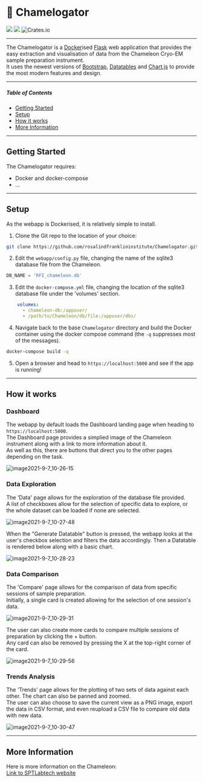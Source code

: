 # :lizard: Chamelogator
![](https://img.shields.io/badge/python-v3.9-blue) ![](https://img.shields.io/badge/platform-linux--64-lightgrey) ![Crates.io](https://img.shields.io/crates/l/ap)
___
The Chamelogator is a [Docker](https://www.docker.com/)ised [Flask](https://flask.palletsprojects.com/en/2.0.x/) web application that provides the easy extraction and visualisation of data from the Chameleon Cryo-EM sample preparation instrument.  
It uses the newest versions of [Bootstrap](https://getbootstrap.com/), [Datatables](https://datatables.net/) and [Chart.js](https://www.chartjs.org/) to provide the most modern features and design.
___
##### Table of Contents  
- [Getting Started](#getting-started)  
- [Setup](#setup)
- [How it works](#how-it-works)
- [More Information](#more-information)
___
## Getting Started
The Chamelogator requires:
- Docker and docker-compose
- ...
___
## Setup  
As the webapp is Dockerised, it is relatively simple to install.

1) Clone the Git repo to the location of your choice:  
```bash
git clone https://github.com/rosalindfranklininstitute/Chamelogator.git
```
2) Edit the `webapp/config.py` file, changing the name of the sqlite3 database file from the Chameleon.
```python
DB_NAME = 'RFI_chameleon.db'
```

3) Edit the `docker-compose.yml` file, changing the location of the sqlite3 database file under the 'volumes' section.
```yaml
    volumes:
      - chameleon-db:/appuser/
      - /path/to/Chameleon/db/file:/appuser/dbs/
```

4) Navigate back to the base `Chamelogator` directory and build the Docker container using the docker compose command (the `-q` suppresses most of the messages).
```bash
docker-compose build -q
```

5) Open a browser and head to `https://localhost:5000` and see if the app is running!

___

## How it works
### Dashboard
The webapp by default loads the Dashboard landing page when heading to `https://localhost:5000`.  
The Dashboard page provides a simplied image of the Chameleon instrument along with a link to more information about it.  
As well as this, there are buttons that direct you to the other pages depending on the task.  

![image2021-9-7_10-26-15](https://user-images.githubusercontent.com/42144984/132494721-7e850234-c98b-4ec0-af6b-a8b51260c208.png)

### Data Exploration
The 'Data' page allows for the exploration of the database file provided.  
A list of checkboxes allow for the selection of specific data to explore, or the whole dataset can be loaded if none are selected.

![image2021-9-7_10-27-48](https://user-images.githubusercontent.com/42144984/132495988-9a6d3e6b-bcc1-4617-9001-f05037ec71a8.png)

When the "Generate Datatable" button is pressed, the webapp looks at the user's checkbox selection and filters the data accordingly. Then a Datatable is rendered below along with a basic chart.  

![image2021-9-7_10-28-23](https://user-images.githubusercontent.com/42144984/132496003-0108a3ad-ce77-4351-a274-2a17d5fe6018.png)

### Data Comparison
The 'Compare' page allows for the comparison of data from specific sessions of sample preparation.  
Initially, a single card is created allowing for the selection of one session's data.  

![image2021-9-7_10-29-31](https://user-images.githubusercontent.com/42144984/132496303-613029b4-d025-4a2e-b96e-16d6f1ab556d.png)

The user can also create more cards to compare multiple sessions of preparation by clicking the + button.  
Any card can also be removed by pressing the X at the top-right corner of the card.  

![image2021-9-7_10-29-56](https://user-images.githubusercontent.com/42144984/132496440-fb602b7f-fe15-4105-9f9c-c5ae2dc16fd3.png)

### Trends Analysis
The 'Trends' page allows for the plotting of two sets of data against each other. The chart can also be panned and zoomed.  
The user can also choose to save the current view as a PNG image, export the data in CSV format, and even reupload a CSV file to compare old data with new data.  

![image2021-9-7_10-30-47](https://user-images.githubusercontent.com/42144984/132496843-52f0bbff-846a-4574-90f2-156c3263803e.png)

___
## More Information

Here is more information on the Chameleon:  
[Link to SPTLabtech website](https://www.sptlabtech.com/products/chameleon/chameleon)
